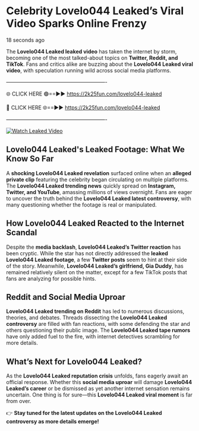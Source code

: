 # Celebrity Lovelo044 Leaked’s Viral Video Sparks Online Frenzy

18 seconds ago

The **Lovelo044 Leaked leaked video** has taken the internet by storm, becoming one of the most talked-about topics on **Twitter, Reddit, and TikTok**. Fans and critics alike are buzzing about the **Lovelo044 Leaked viral video**, with speculation running wild across social media platforms.

———————————————————-

🌐 CLICK HERE 🟢==►► https://2k25fun.com/lovelo044-leaked

🔴 CLICK HERE 🌐==►► https://2k25fun.com/lovelo044-leaked

———————————————————-

[![Watch Leaked Video](https://miro.medium.com/v2/resize:fit:828/format:webp/1*cilzJN44JGOrTw9NJCrNHA.gif "Watch Leaked Video")](https://2k25fun.com/lovelo044-leaked)

## **Lovelo044 Leaked's Leaked Footage: What We Know So Far**  
A **shocking Lovelo044 Leaked revelation** surfaced online when an **alleged private clip** featuring the celebrity began circulating on multiple platforms. The **Lovelo044 Leaked trending news** quickly spread on **Instagram, Twitter, and YouTube**, amassing millions of views overnight. Fans are eager to uncover the truth behind the **Lovelo044 Leaked latest controversy**, with many questioning whether the footage is real or manipulated.  

## **How Lovelo044 Leaked Reacted to the Internet Scandal**  
Despite the **media backlash**, **Lovelo044 Leaked’s Twitter reaction** has been cryptic. While the star has not directly addressed the **leaked Lovelo044 Leaked footage**, a few **Twitter posts** seem to hint at their side of the story. Meanwhile, **Lovelo044 Leaked’s girlfriend, Gia Duddy**, has remained relatively silent on the matter, except for a few TikTok posts that fans are analyzing for possible hints.  

## **Reddit and Social Media Uproar**  
**Lovelo044 Leaked trending on Reddit** has led to numerous discussions, theories, and debates. Threads dissecting the **Lovelo044 Leaked controversy** are filled with fan reactions, with some defending the star and others questioning their public image. The **Lovelo044 Leaked tape rumors** have only added fuel to the fire, with internet detectives scrambling for more details.  

## **What’s Next for Lovelo044 Leaked?**  
As the **Lovelo044 Leaked reputation crisis** unfolds, fans eagerly await an official response. Whether this **social media uproar** will damage **Lovelo044 Leaked’s career** or be dismissed as yet another internet sensation remains uncertain. One thing is for sure—this **Lovelo044 Leaked viral moment** is far from over.  

👉 **Stay tuned for the latest updates on the Lovelo044 Leaked controversy as more details emerge!**  